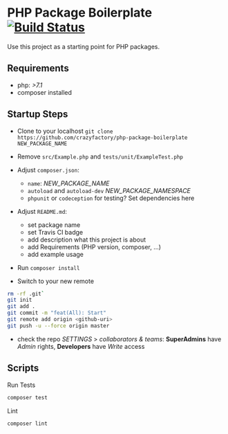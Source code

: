 # PHP Package Boilerplate [![Build Status](https://travis-ci.com/crazyfactory/php-package-boilerplate.svg)](https://travis-ci.com/crazyfactory/php-package-boilerplate)

Use this project as a starting point for PHP packages.

## Requirements
- php:  *>7.1*
- composer installed

## Startup Steps

- Clone to your localhost `git clone https://github.com/crazyfactory/php-package-boilerplate NEW_PACKAGE_NAME`
- Remove `src/Example.php` and `tests/unit/ExampleTest.php`
- Adjust `composer.json`:
  - `name`: _NEW_PACKAGE_NAME_
  - `autoload` and `autoload-dev` _NEW_PACKAGE_NAMESPACE_
  - `phpunit` or `codeception` for testing? Set dependencies here
  
- Adjust `README.md`:
  - set package name
  - set Travis CI badge
  - add description what this project is about
  - add Requirements (PHP version, composer, ...)
  - add example usage
- Run `composer install`
- Switch to your new remote

```bash
rm -rf .git`
git init
git add .
git commit -m "feat(All): Start"
git remote add origin <github-uri>
git push -u --force origin master
```

- check the repo _SETTINGS_ > _collaborators & teams_: **SuperAdmins** have _Admin_ rights, **Developers** have _Write_ access 

## Scripts

Run Tests

```bash
composer test
```

Lint

```bash
composer lint
```
